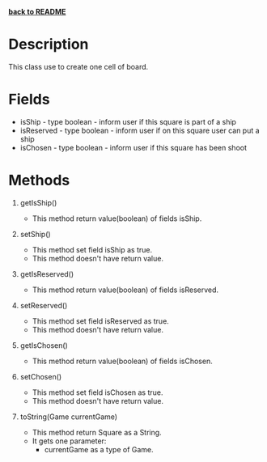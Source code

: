 __[back to README](../README.md)__

# Description
This class use to create one cell of board. 

# Fields
* isShip - type boolean - inform user if this square is part of a ship
* isReserved - type boolean - inform user if on this square user can put a ship
* isChosen - type boolean - inform user if this square has been shoot

# Methods
1. getIsShip()
    * This method return value(boolean) of fields isShip.
    
2. setShip()
    * This method set field isShip as true.
    * This method doesn't have return value.

3. getIsReserved()
    * This method return value(boolean) of fields isReserved.

4. setReserved()
    * This method set field isReserved as true.
    * This method doesn't have return value.

5. getIsChosen()
    * This method return value(boolean) of fields isChosen.

6. setChosen()
    * This method set field isChosen as true.
    * This method doesn't have return value.

7. toString(Game currentGame)
    * This method return Square as a String.
    * It gets one parameter:
        * currentGame as a type of Game. 
    
